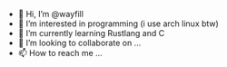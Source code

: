 - 👋 Hi, I’m @wayfill
- 👀 I’m interested in programming (i use arch linux btw)
- 🌱 I’m currently learning Rustlang and C
- 💞️ I’m looking to collaborate on ...
- 📫 How to reach me ...

<!---
wayfill/wayfill is a ✨ special ✨ repository because its `README.md` (this file) appears on your GitHub profile.
You can click the Preview link to take a look at your changes.
--->
